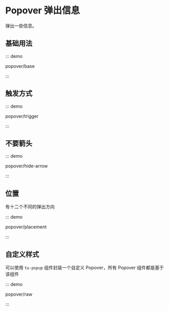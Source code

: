 # Popover 弹出信息

弹出一些信息。

## 基础用法

::: demo

popover/base

:::

## 触发方式

::: demo

popover/trigger

:::

## 不要箭头

::: demo

popover/hide-arrow

:::

## 位置

有十二个不同的弹出方向

::: demo

popover/placement

:::

## 自定义样式

可以使用 `tu-popup` 组件封装一个自定义 Popover，所有 Popover 组件都是基于该组件

::: demo

popover/raw

:::

<script setup lang="ts">
import PopoverBase from '../examples/popover/base.vue'
import PopoverTrigger from '../examples/popover/trigger.vue'
import PopoverHideArrow from '../examples/popover/hide-arrow.vue'
import PopoverPlacement from '../examples/popover/placement.vue'
import PopoverRaw from '../examples/popover/raw.vue'
</script>
